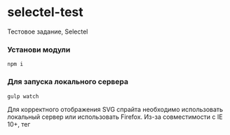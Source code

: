 # selectel-test
Тестовое задание, Selectel

### Установи модули

```
npm i
```

### Для запуска локального сервера

```
gulp watch
```

Для корректного отображения SVG спрайта необходимо использовать локальный сервер или использовать Firefox.
Из-за совместимости с IE 10+, тег <template> был заменен на оыбчный <div>